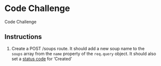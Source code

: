 # Code Challenge

Code Challenge

## Instructions
1. Create a POST /soups route. It should add a new soup name to the ``soups`` array from the ``name`` property of the ``req.query`` object. It should also set a [status code](https://en.wikipedia.org/wiki/List_of_HTTP_status_codes) for ‘Created’